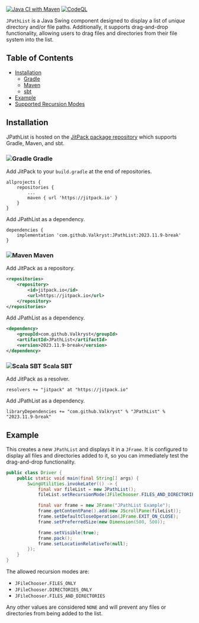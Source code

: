 [![Java CI with Maven](https://github.com/Valkryst/JPathList/actions/workflows/maven.yml/badge.svg)](https://github.com/Valkryst/JPathList/actions/workflows/maven.yml)
[![CodeQL](https://github.com/Valkryst/JPathList/actions/workflows/codeql.yml/badge.svg)](https://github.com/Valkryst/JPathList/actions/workflows/codeql.yml)

`JPathList` is a Java Swing component designed to display a list of _unique_ directory and/or file paths. Additionally,
it supports drag-and-drop functionality, allowing users to drag files and directories from their file system into the
list.

## Table of Contents

* [Installation](https://github.com/Valkryst/JPathList#installation)
    * [Gradle](https://github.com/Valkryst/JPathList#-gradle)
    * [Maven](https://github.com/Valkryst/JPathList#-maven)
    * [sbt](https://github.com/Valkryst/JPathList#-scala-sbt)
* [Example](https://github.com/Valkryst/JPathList#example)
* [Supported Recursion Modes](https://github.com/Valkryst/JPathList/blob/master/src/main/java/com/valkryst/JPathList/RecursionMode.java)

## Installation

JPathList is hosted on the [JitPack package repository](https://jitpack.io/#Valkryst/JPathList)
which supports Gradle, Maven, and sbt.

### ![Gradle](https://i.imgur.com/qtc6bXq.png?1) Gradle

Add JitPack to your `build.gradle` at the end of repositories.

```
allprojects {
	repositories {
		...
		maven { url 'https://jitpack.io' }
	}
}
```

Add JPathList as a dependency.

```
dependencies {
	implementation 'com.github.Valkryst:JPathList:2023.11.9-break'
}
```

### ![Maven](https://i.imgur.com/2TZzobp.png?1) Maven

Add JitPack as a repository.

``` xml
<repositories>
    <repository>
        <id>jitpack.io</id>
        <url>https://jitpack.io</url>
    </repository>
</repositories>
```
Add JPathList as a dependency.

```xml
<dependency>
    <groupId>com.github.Valkryst</groupId>
    <artifactId>JPathList</artifactId>
    <version>2023.11.9-break</version>
</dependency>
```

### ![Scala SBT](https://i.imgur.com/Nqv3mVd.png?1) Scala SBT

Add JitPack as a resolver.

```
resolvers += "jitpack" at "https://jitpack.io"
```

Add JPathList as a dependency.

```
libraryDependencies += "com.github.Valkryst" % "JPathList" % "2023.11.9-break"
```

## Example

This creates a new `JPathList` and displays it in a `JFrame`. It is configured to display all files and directories
added to it, so you can immediately test the drag-and-drop functionality.

```java
public class Driver {
    public static void main(final String[] args) {
        SwingUtilities.invokeLater(() -> {
            final var fileList = new JPathList();
            fileList.setRecursionMode(JFileChooser.FILES_AND_DIRECTORIES);

            final var frame = new JFrame("JPathList Example");
            frame.getContentPane().add(new JScrollPane(fileList));
            frame.setDefaultCloseOperation(JFrame.EXIT_ON_CLOSE);
            frame.setPreferredSize(new Dimension(500, 500));

            frame.setVisible(true);
            frame.pack();
            frame.setLocationRelativeTo(null);
        });
    }
}
```

The allowed recursion modes are:

* `JFileChooser.FILES_ONLY`
* `JFileChooser.DIRECTORIES_ONLY`
* `JFileChooser.FILES_AND_DIRECTORIES`

Any other values are considered `NONE` and will prevent any files or directories from being added to the list.